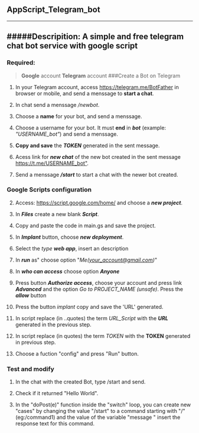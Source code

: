 ## AppScript_Telegram_bot
---
#####Descripition: A simple and free telegram chat bot service with google script
---
### Required:
>**Google** account 
>**Telegram** account
###Create a Bot on Telegram

1. In your Telegram account, access <https://telegram.me/BotFather> in browser or mobile, and send a menssage to **start a chat**.

2. In chat send a menssage _/newbot_.

3. Choose a **name** for your bot, and send a menssage.

4. Choose a username for your bot. It must **end** in **_bot_**  (example: _"USERNAME_bot"_) and send a menssage.

5. **Copy and save** the **_TOKEN_** generated in the sent message.

6. Acess link for **_new chat_** of the new bot created in the sent message <https://t.me/USERNAME_bot">.

7. Send a menssage **_/start_** to start a chat with the newer bot created.


### Google Scripts configuration

2. Access: <https://script.google.com/home/> and choose a **_new project_**.

3. In **_Files_** create a new blank **_Script_**.

3. Copy and paste the code in main.gs and save the project.

4. In **_Implant_** button, choose **_new deployment_**.

5. Select the _type_ **_web app_**, insert an description

1. In *__run__* as" choose option "_Me(your_account@gmail.com)_"

1. In *__who can access__* choose option *__Anyone__*

1. Press button *__Authorize access__*, choose your account and press link **_Advanced_** and the option _Go to PROJECT_NAME (unsafe)_. Press the **_allow_** button

1. Press the button *_implant_* copy and save the 'URL' generated.

1. In script replace (in ..quotes) the term _URL_Script_ with the **_URL_** generated in the previous step.

1. In script replace (in quotes) the term _TOKEN_ with the **TOKEN** generated in previous step.

1. Choose a fuction "config" and press "Run" button.
### Test and modify

1. In the chat with the created Bot, type /start and send.

1. Check if it returned "Hello World".

1. In the "doPost(e)" function inside the "switch" loop, you can create new "cases" by changing the value "/start" to a command starting with "/" (eg:/command1) and the value of the variable "message " insert the response text for this command.
  
  
  





